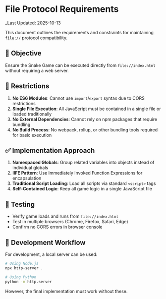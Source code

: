 # File Protocol Requirements

_Last Updated: 2025-10-13

This document outlines the requirements and constraints for maintaining `file://` protocol compatibility.

## 🎯 Objective

Ensure the Snake Game can be executed directly from `file://index.html` without requiring a web server.

## 🚫 Restrictions

1. **No ES6 Modules**: Cannot use `import`/`export` syntax due to CORS restrictions
2. **Single File Execution**: All JavaScript must be contained in a single file or loaded traditionally
3. **No External Dependencies**: Cannot rely on npm packages that require bundling
4. **No Build Process**: No webpack, rollup, or other bundling tools required for basic execution

## ✅ Implementation Approach

1. **Namespaced Globals**: Group related variables into objects instead of individual globals
2. **IIFE Pattern**: Use Immediately Invoked Function Expressions for encapsulation
3. **Traditional Script Loading**: Load all scripts via standard `<script>` tags
4. **Self-Contained Logic**: Keep all game logic in a single JavaScript file

## 🧪 Testing

- Verify game loads and runs from `file://index.html`
- Test in multiple browsers (Chrome, Firefox, Safari, Edge)
- Confirm no CORS errors in browser console

## 🔄 Development Workflow

For development, a local server can be used:

```bash
# Using Node.js
npx http-server .

# Using Python
python -m http.server
```

However, the final implementation must work without these.

